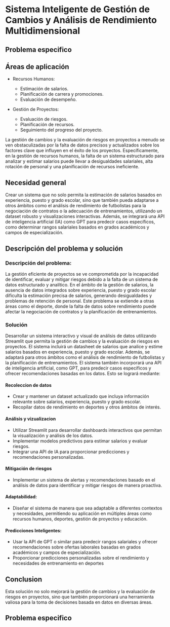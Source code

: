 
# Sistema Inteligente de Gestión de Cambios y Análisis de Rendimiento Multidimensional




## Problema especifico
## Áreas de aplicación

- Recursos Humanos:
    - Estimación de salarios.
    - Planificación de carrera y promociones.
    - Evaluación de desempeño.

- Gestión de Proyectos:

    - Evaluación de riesgos.
    - Planificación de recursos.
    - Seguimiento del progreso del proyecto.


La gestión de cambios y la evaluación de riesgos en proyectos a menudo se ven obstaculizadas por la falta de datos precisos y actualizados sobre los factores clave que influyen en el éxito de los proyectos. Específicamente, en la gestión de recursos humanos, la falta de un sistema estructurado para analizar y estimar salarios puede llevar a desigualdades salariales, alta rotación de personal y una planificación de recursos ineficiente.

## Necesidad general

Crear un sistema que no solo permita la estimación de salarios basados en experiencia, puesto y grado escolar, sino que también pueda adaptarse a otros ámbitos como el análisis de rendimiento de futbolistas para la negociación de contratos o la adecuación de entrenamientos, utilizando un dataset robusto y visualizaciones interactivas. Además, se integrará una API de inteligencia artificial (IA) como GPT para predecir casos específicos, como determinar rangos salariales basados en grados académicos y campos de especialización.

## Descripción del problema y solución

### Descripción del problema:

La gestión eficiente de proyectos se ve comprometida por la incapacidad de identificar, evaluar y mitigar riesgos debido a la falta de un sistema de datos estructurado y analítico. En el ámbito de la gestión de salarios, la ausencia de datos integrados sobre experiencia, puesto y grado escolar dificulta la estimación precisa de salarios, generando desigualdades y problemas de retención de personal. Este problema se extiende a otras áreas como el deporte, donde la falta de datos sobre rendimiento puede afectar la negociación de contratos y la planificación de entrenamientos.

### Solución

Desarrollar un sistema interactivo y visual de análisis de datos utilizando Streamlit que permita la gestión de cambios y la evaluación de riesgos en proyectos. El sistema incluirá un datasheet de salarios que analice y estime salarios basados en experiencia, puesto y grado escolar. Además, se adaptará para otros ámbitos como el análisis de rendimiento de futbolistas y la planificación de entrenamientos. El sistema también incorporará una API de inteligencia artificial, como GPT, para predecir casos específicos y ofrecer recomendaciones basadas en los datos. Esto se logrará mediante:

#### Recoleccion de datos

- Crear y mantener un dataset actualizado que incluya información relevante sobre salarios, experiencia, puesto y grado escolar.
- Recopilar datos de rendimiento en deportes y otros ámbitos de interés.

#### Análisis y vizualizacion 

- Utilizar Streamlit para desarrollar dashboards interactivos que permitan la visualización y análisis de los datos.
- Implementar modelos predictivos para estimar salarios y evaluar riesgos.
- Integrar una API de IA para proporcionar predicciones y recomendaciones personalizadas.

#### Mitigación de riesgos

- Implementar un sistema de alertas y recomendaciones basado en el análisis de datos para identificar y mitigar riesgos de manera proactiva.

#### Adaptabilidad:

- Diseñar el sistema de manera que sea adaptable a diferentes contextos y necesidades, permitiendo su aplicación en múltiples áreas como recursos humanos, deportes, gestión de proyectos y educación.

#### Predicciones Inteligentes:

- Usar la API de GPT o similar para predecir rangos salariales y ofrecer recomendaciones sobre ofertas laborales basadas en grados académicos y campos de especialización.
- Proporcionar predicciones personalizadas sobre el rendimiento y necesidades de entrenamiento en deportes



## Conclusion
Esta solución no solo mejorará la gestión de cambios y la evaluación de riesgos en proyectos, sino que también proporcionará una herramienta valiosa para la toma de decisiones basada en datos en diversas áreas.
## Problema especifico
